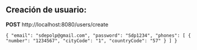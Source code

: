 ## Creación de usuario:

**POST** http://localhost:8080/users/create

`
{
    "email": "sdepolp@gmail.com",
    "password": "Sdp1234",
    "phones": [
        {
            "number": "1234567",
            "cityCode": "1",
            "countryCode": "57"
        }
    ]
}   `